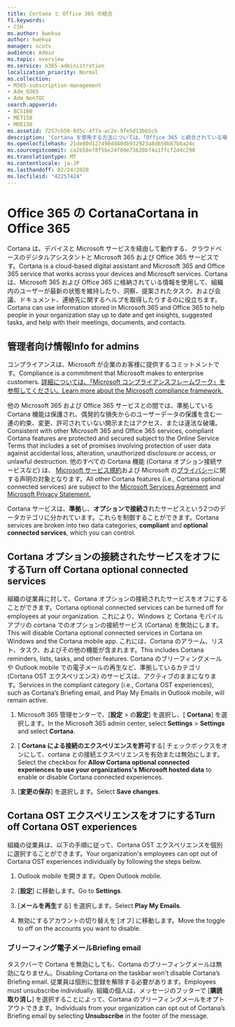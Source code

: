 ```yaml
---
title: Cortana と Office 365 の統合
f1.keywords:
- CSH
ms.author: kwekua
author: kwekua
manager: scotv
audience: Admin
ms.topic: overview
ms.service: o365-administration
localization_priority: Normal
ms.collection:
- M365-subscription-management
- Adm_O365
- Adm_NonTOC
search.appverid:
- BCS160
- MET150
- MOE150
ms.assetid: 7257cb50-0d5c-4f7a-ac2e-9fe5d13bb5cb
description: 'Cortana を使用する方法については、「Office 365 と統合されている場合」を参照してください。 管理センターで Cortana をオフにして、組織のデータへのアクセスを制限することができます。 '
ms.openlocfilehash: 21de80d127498dd40db932923a8d650b87b8a24c
ms.sourcegitcommit: ca2b58ef8f5be24f09e73620b74a1ffcf2d4c290
ms.translationtype: MT
ms.contentlocale: ja-JP
ms.lasthandoff: 02/24/2020
ms.locfileid: "42257424"
---
```

# <a name="cortana-in-office-365"></a><span data-ttu-id="d0465-104">Office 365 の Cortana</span><span class="sxs-lookup"><span data-stu-id="d0465-104">Cortana in Office 365</span></span>

<span data-ttu-id="d0465-105">Cortana は、デバイスと Microsoft サービスを経由して動作する、クラウドベースのデジタルアシスタントと Microsoft 365 および Office 365 サービスです。</span><span class="sxs-lookup"><span data-stu-id="d0465-105">Cortana is a cloud-based digital assistant and Microsoft 365 and Office 365 service that works across your devices and Microsoft services.</span></span> <span data-ttu-id="d0465-106">Cortana は、Microsoft 365 および Office 365 に格納されている情報を使用して、組織内のユーザーが最新の状態を維持したり、洞察、提案されたタスク、および会議、ドキュメント、連絡先に関するヘルプを取得したりするのに役立ちます。</span><span class="sxs-lookup"><span data-stu-id="d0465-106">Cortana can use information stored in Microsoft 365 and Office 365 to help people in your organization stay up to date and get insights, suggested tasks, and help with their meetings, documents, and contacts.</span></span>
  
## <a name="info-for-admins"></a><span data-ttu-id="d0465-107">管理者向け情報</span><span class="sxs-lookup"><span data-stu-id="d0465-107">Info for admins</span></span>

<span data-ttu-id="d0465-108">コンプライアンスは、Microsoft が企業のお客様に提供するコミットメントです。</span><span class="sxs-lookup"><span data-stu-id="d0465-108">Compliance is a commitment that Microsoft makes to enterprise customers.</span></span> [<span data-ttu-id="d0465-109">詳細については、「Microsoft コンプライアンスフレームワーク」を参照してください。</span><span class="sxs-lookup"><span data-stu-id="d0465-109">Learn more about the Microsoft compliance framework.</span></span>](https://go.microsoft.com/fwlink/p/?LinkId=2109173)

<span data-ttu-id="d0465-110">他の Microsoft 365 および Office 365 サービスとの間では、準拠している Cortana 機能は保護され、偶発的な損失からのユーザーデータの保護を含む一連の約束、変更、許可されていない開示またはアクセス、または違法な破壊。</span><span class="sxs-lookup"><span data-stu-id="d0465-110">Consistent with other Microsoft 365 and Office 365 services, compliant Cortana features are protected and secured subject to the Online Service Terms that includes a set of promises involving protection of user data against accidental loss, alteration, unauthorized disclosure or access, or unlawful destruction.</span></span> <span data-ttu-id="d0465-111">他のすべての Cortana 機能 (Cortana オプション接続サービスなど) は、 [Microsoft サービス規約](https://go.microsoft.com/fwlink/p/?LinkId=2109174)および Microsoft の[プライバシー](https://go.microsoft.com/fwlink/p/?LinkId=2109175)に関する声明の対象となります。</span><span class="sxs-lookup"><span data-stu-id="d0465-111">All other Cortana features (i.e., Cortana optional connected services) are subject to the [Microsoft Services Agreement](https://go.microsoft.com/fwlink/p/?LinkId=2109174) and  [Microsoft Privacy Statement.](https://go.microsoft.com/fwlink/p/?LinkId=2109175)</span></span>

<span data-ttu-id="d0465-112">Cortana サービスは、**準拠**し、**オプションで接続さ**れたサービスという2つのデータカテゴリに分かれています。これらを制御することができます。</span><span class="sxs-lookup"><span data-stu-id="d0465-112">Cortana services are broken into two data categories, **compliant** and **optional connected services**, which you can control.</span></span>

## <a name="turn-off-cortana-optional-connected-services"></a><span data-ttu-id="d0465-113">Cortana オプションの接続されたサービスをオフにする</span><span class="sxs-lookup"><span data-stu-id="d0465-113">Turn off Cortana optional connected services</span></span>

<span data-ttu-id="d0465-114">組織の従業員に対して、Cortana オプションの接続されたサービスをオフにすることができます。</span><span class="sxs-lookup"><span data-stu-id="d0465-114">Cortana optional connected services can be turned off for employees at your organization.</span></span> <span data-ttu-id="d0465-115">これにより、Windows と Cortana モバイルアプリの cortana でのオプションの接続サービス (Cortana) を無効にします。</span><span class="sxs-lookup"><span data-stu-id="d0465-115">This will disable Cortana optional connected services in Cortana on Windows and the Cortana mobile app.</span></span> <span data-ttu-id="d0465-116">これには、Cortana のアラーム、リスト、タスク、およびその他の機能が含まれます。</span><span class="sxs-lookup"><span data-stu-id="d0465-116">This includes Cortana reminders, lists, tasks, and other features.</span></span> <span data-ttu-id="d0465-117">Cortana のブリーフィングメールや Outlook mobile での電子メールの再生など、準拠しているカテゴリ (Cortana OST エクスペリエンス) のサービスは、アクティブのままになります。</span><span class="sxs-lookup"><span data-stu-id="d0465-117">Services in the compliant category (i.e., Cortana OST experiences), such as Cortana’s Briefing email, and Play My Emails in Outlook mobile, will remain active.</span></span>

1. <span data-ttu-id="d0465-118">Microsoft 365 管理センターで、[**設定** > の**設定**] を選択し、[ **Cortana**] を選択します。</span><span class="sxs-lookup"><span data-stu-id="d0465-118">In the Microsoft 365 admin center, select **Settings** > **Settings** and select **Cortana**.</span></span>

4. <span data-ttu-id="d0465-119">[ **Cortana による接続のエクスペリエンスを許可**する] チェックボックスをオンにして、cortana との接続エクスペリエンスを有効または無効にします。</span><span class="sxs-lookup"><span data-stu-id="d0465-119">Select the checkbox for **Allow Cortana optional connected experiences to use your organizations's Microsoft hosted data** to enable or disable Cortana connected experiences.</span></span>

5. <span data-ttu-id="d0465-120">[**変更の保存**] を選択します。</span><span class="sxs-lookup"><span data-stu-id="d0465-120">Select **Save changes**.</span></span>

## <a name="turn-off-cortana-ost-experiences"></a><span data-ttu-id="d0465-121">Cortana OST エクスペリエンスをオフにする</span><span class="sxs-lookup"><span data-stu-id="d0465-121">Turn off Cortana OST experiences</span></span>

<span data-ttu-id="d0465-122">組織の従業員は、以下の手順に従って、Cortana OST エクスペリエンスを個別に選択することができます。</span><span class="sxs-lookup"><span data-stu-id="d0465-122">Your organization's employees can opt out of Cortana OST experiences individually by following the steps below.</span></span>

1. <span data-ttu-id="d0465-123">Outlook mobile を開きます。</span><span class="sxs-lookup"><span data-stu-id="d0465-123">Open Outlook mobile.</span></span>

2. <span data-ttu-id="d0465-124">[**設定**] に移動します。</span><span class="sxs-lookup"><span data-stu-id="d0465-124">Go to **Settings**.</span></span>
  
3. <span data-ttu-id="d0465-125">[**メールを再生**する] を選択します。</span><span class="sxs-lookup"><span data-stu-id="d0465-125">Select **Play My Emails**.</span></span>

4. <span data-ttu-id="d0465-126">無効にするアカウントの切り替えを [オフ] に移動します。</span><span class="sxs-lookup"><span data-stu-id="d0465-126">Move the toggle to off on the accounts you want to disable.</span></span>

### <a name="briefing-email"></a><span data-ttu-id="d0465-127">ブリーフィング電子メール</span><span class="sxs-lookup"><span data-stu-id="d0465-127">Briefing email</span></span>

<span data-ttu-id="d0465-128">タスクバーで Cortana を無効にしても、Cortana のブリーフィングメールは無効になりません。</span><span class="sxs-lookup"><span data-stu-id="d0465-128">Disabling Cortana on the taskbar won't disable Cortana’s Briefing email.</span></span> <span data-ttu-id="d0465-129">従業員は個別に登録を解除する必要があります。</span><span class="sxs-lookup"><span data-stu-id="d0465-129">Employees must unsubscribe individually.</span></span> <span data-ttu-id="d0465-130">組織の個人は、メッセージのフッターで [**購読取り消し**] を選択することによって、Cortana のブリーフィングメールをオプトアウトできます。</span><span class="sxs-lookup"><span data-stu-id="d0465-130">Individuals from your organization can opt out of Cortana’s Briefing email by selecting **Unsubscribe** in the footer of the message.</span></span>